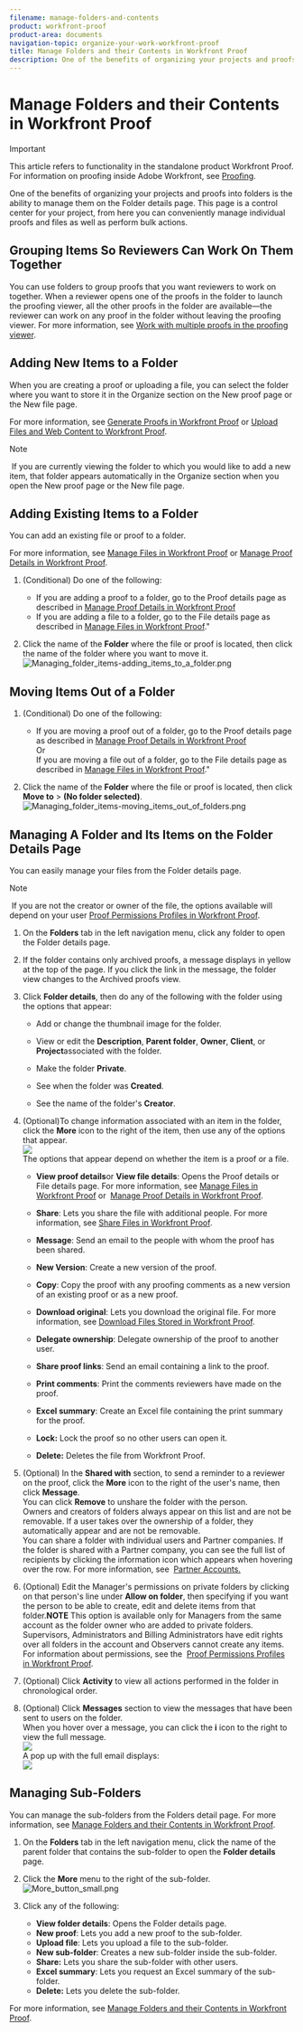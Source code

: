 ```yaml
---
filename: manage-folders-and-contents
product: workfront-proof
product-area: documents
navigation-topic: organize-your-work-workfront-proof
title: Manage Folders and their Contents in Workfront Proof
description: One of the benefits of organizing your projects and proofs into folders is the ability to manage them on the Folder details page. This page is a control center for your project, from here you can conveniently manage individual proofs and files as well as perform bulk actions.
---
```


# Manage Folders and their Contents in Workfront Proof

>[!IMPORTANT]
>
>This article refers to functionality in the standalone product Workfront Proof. For information on proofing inside Adobe Workfront, see [Proofing](../../../review-and-approve-work/proofing/proofing.md).

One of the benefits of organizing your projects and proofs into folders is the ability to manage them on the Folder details page. This page is a control center for your project, from here you can conveniently manage individual proofs and files as well as perform bulk actions.

## Grouping Items So Reviewers Can Work On Them Together

You can use folders to group proofs that you want reviewers to work on together. When a reviewer opens one of the proofs in the folder to launch the proofing viewer, all the other proofs in the folder are available—the reviewer can work on any proof in the folder without leaving the proofing viewer. For more information, see [Work with multiple proofs in the proofing viewer](../../../workfront-proof/wp-work-proofsfiles/review-proofs-wpv/work-with-multiple-proofs.md).

## Adding New Items to a Folder

When you are creating a proof or uploading a file, you can select the folder where you want to store it in the Organize section on the&nbsp;New proof page or the&nbsp;New file page.

For more information, see [Generate Proofs in Workfront Proof](../../../workfront-proof/wp-work-proofsfiles/create-proofs-and-files/generate-proofs.md) or [Upload Files and Web Content to Workfront Proof](../../../workfront-proof/wp-work-proofsfiles/create-proofs-and-files/upload-files-web-content.md).

>[!NOTE]
>
>&nbsp;If you are currently viewing the folder to which you would like to add a new item, that folder appears automatically in the Organize section when you open the New proof page or the New file page.

## Adding Existing Items to a Folder

You can add an existing file or proof to a folder.&nbsp;

For more information, see [Manage Files in Workfront Proof](../../../workfront-proof/wp-work-proofsfiles/manage-your-work/manage-files.md)&nbsp;or [Manage Proof Details in Workfront Proof](../../../workfront-proof/wp-work-proofsfiles/manage-your-work/manage-proof-details.md).

1. (Conditional) Do one of the following:

   * If you are adding a proof to a folder, go to the Proof details page as described in [Manage Proof Details in Workfront Proof](../../../workfront-proof/wp-work-proofsfiles/manage-your-work/manage-proof-details.md)
   * If you are adding a file to a folder, go to the File details page as described in [Manage Files in Workfront Proof](../../../workfront-proof/wp-work-proofsfiles/manage-your-work/manage-files.md)."

1. Click the name of the **Folder** where the file or proof is located, then click the name of the folder where you want to move it.  
   ![Managing_folder_items-adding_items_to_a_folder.png](assets/managing-folder-items-adding-items-to-a-folder-350x121.png)

## Moving Items Out of a Folder

1. (Conditional) Do one of the following:

   * If you are moving a proof out of a folder, go to the Proof details page as described in [Manage Proof Details in Workfront Proof](../../../workfront-proof/wp-work-proofsfiles/manage-your-work/manage-proof-details.md)   
     Or  
     If you are moving a file out of a folder, go to the File details page as described in [Manage Files in Workfront Proof](../../../workfront-proof/wp-work-proofsfiles/manage-your-work/manage-files.md)."

1. Click the name of the **Folder** where the file or proof is located, then click **Move to** > **(No folder selected)**.  
   ![Managing_folder_items-moving_items_out_of_folders.png](assets/managing-folder-items-moving-items-out-of-folders-350x123.png)

## Managing A Folder and Its Items on the Folder Details Page

You can easily manage your files from the Folder details page.

>[!NOTE]
>
>&nbsp;If you are not the creator or owner of the file, the options available will depend on your user [Proof Permissions Profiles in Workfront Proof](../../../workfront-proof/wp-acct-admin/account-settings/proof-perm-profiles-in-wp.md).

1. On the **Folders** tab in the left navigation menu, click any folder to open the Folder details page.
1. If the folder contains only archived proofs, a message displays in yellow at the top of the page. If you click the link in the message, the folder view changes&nbsp;to the Archived proofs view. 
1. Click&nbsp;**Folder details**, then do any of the following with the folder using the options that appear:

   * Add or change the thumbnail image for the folder.
   * View or edit the **Description**, **Parent folder**, **Owner**, **Client**, or **Project**associated with the folder.
   
   * Make the folder **Private**.
   * See when the folder was **Created**.
   * See the name of the folder's **Creator**.

1. (Optional)To change information associated with an item in the folder, click the **More** icon to the right of the item, then use any of the options that appear.  
   ![](assets/more-button-small.png)  
   The options that appear depend on whether the item is a proof or a file.

   * **View proof details**or **View file details**: Opens the Proof details or File details page. For more information, see [Manage Files in Workfront Proof](../../../workfront-proof/wp-work-proofsfiles/manage-your-work/manage-files.md)&nbsp;or&nbsp; [Manage Proof Details in Workfront Proof](../../../workfront-proof/wp-work-proofsfiles/manage-your-work/manage-proof-details.md).
   
   * **Share**: Lets you share the file with additional people. For more information, see [Share Files in Workfront Proof](../../../workfront-proof/wp-work-proofsfiles/share-proofs-and-files/share-files.md).
   
   * **Message**: Send an email to the people with whom the proof has been shared.
   * **New Version**: Create a new version of the proof.
   * **Copy**: Copy the proof with any proofing comments as a new version of an existing proof or as a new proof.
   * **Download original**: Lets you download the original file. For more information, see [Download Files Stored in Workfront Proof](../../../workfront-proof/wp-work-proofsfiles/manage-your-work/download-files-stored.md).
   
   * **Delegate ownership**: Delegate ownership of the proof to another user.
   * **Share proof links**: Send an email containing a link to the proof.
   * **Print comments**: Print the comments reviewers have made on the proof.
   * **Excel summary**: Create an Excel file containing the print summary for the proof.
   * **Lock:** Lock the proof so no other users can open it.
   * **Delete:** Deletes the file from Workfront Proof.

1. (Optional) In the&nbsp;**Shared with**&nbsp;section, to send a reminder to a reviewer on the proof, click the&nbsp;**More**&nbsp;icon to the right of the user's name, then click&nbsp;**Message**.  
   You can click&nbsp;**Remove**&nbsp;to unshare the folder with the person.  
   Owners and creators of folders always appear on this list and are&nbsp;not be removable. If a user takes over the ownership of a folder, they automatically appear and are not be removable.  
   You can share a folder with individual users and Partner companies. If the folder is shared with a Partner company, you can see the full list of recipients by clicking the information icon which appears when hovering over the row. For more information, see&nbsp; [Partner Accounts.](https://support.workfront.com/hc/en-us/sections/115000912107-Partner-accounts)

1. (Optional) Edit the&nbsp;Manager's permissions on private folders by clicking on that person's line under **Allow on folder**, then specifying if you want the person to be able to create, edit and delete items from that folder.**NOTE**&nbsp;This option is available only for Managers from the same account as the folder owner who are added to private folders. Supervisors, Administrators and Billing Administrators have edit rights over all folders in the account and Observers cannot create any items. For information about permissions, see the&nbsp; [Proof Permissions Profiles in Workfront Proof](../../../workfront-proof/wp-acct-admin/account-settings/proof-perm-profiles-in-wp.md).

1. (Optional) Click&nbsp;**Activity**&nbsp;to view all actions performed in the folder in chronological order.
1. (Optional) Click&nbsp;**Messages**&nbsp;section to view the messages that have been sent to users on the folder.  
   When you hover over a message, you can click the **i** icon to the right to view the full message.  
   ![](assets/messages-1-350x74.png)  
   A pop up with the full email displays:  
   ![](assets/messages-2-350x252.png)

## Managing Sub-Folders

You can manage the sub-folders from the Folders detail page.&nbsp;For more information, see [Manage Folders and their Contents in Workfront Proof](#).

1. On the **Folders** tab in the left navigation menu, click the name of the parent folder that contains the sub-folder to open the **Folder details** page.

1. Click the **More** menu to the right of the sub-folder.  
   ![More_button_small.png](assets/more-button-small.png)

1. Click any of the following:

   * **View folder details**:&nbsp;Opens the Folder details page.
   * **New proof**: Lets you add a new proof to the sub-folder.
   * **Upload file**:&nbsp;Lets you upload a file to the sub-folder.
   * **New sub-folder**: Creates a new sub-folder inside the sub-folder.
   * **Share:** Lets you share the sub-folder with other users.
   * **Excel summary**: Lets you request an Excel summary of the sub-folder.
   * **Delete:** Lets you delete the sub-folder.

For more information, see [Manage Folders and their Contents in Workfront Proof](#).
